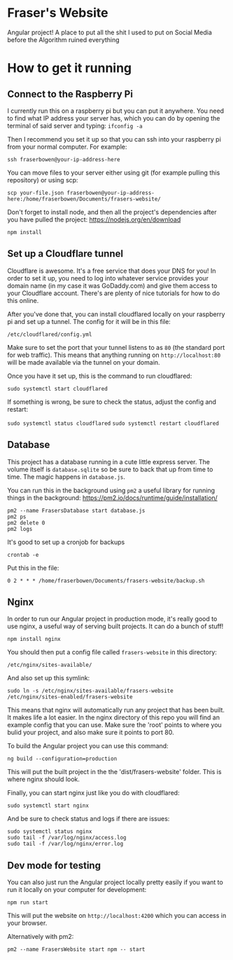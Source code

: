 # Fraser's Website

Angular project! A place to put all the shit I used to put on Social Media before the Algorithm ruined everything

# How to get it running

## Connect to the Raspberry Pi
I currently run this on a raspberry pi but you can put it anywhere. You need to find what IP address your server has, which you can do by opening the terminal of said server and typing: `ifconfig -a`

Then I recommend you set it up so that you can ssh into your raspberry pi from your normal computer. For example:

```ssh fraserbowen@your-ip-address-here```

You can move files to your server either using git (for example pulling this repository) or using scp:

```scp your-file.json fraserbowen@your-ip-address-here:/home/fraserbowen/Documents/frasers-website/```

Don't forget to install node, and then all the project's dependencies after you have pulled the project:
https://nodejs.org/en/download

```npm install```

## Set up a Cloudflare tunnel
Cloudflare is awesome. It's a free service that does your DNS for you! In order to set it up, you need to log into whatever service provides your domain name (in my case it was GoDaddy.com) and give them access to your Cloudflare account. There's are plenty of nice tutorials for how to do this online.

After you've done that, you can install cloudflared locally on your raspberry pi and set up a tunnel. The config for it will be in this file:

```/etc/cloudflared/config.yml```

Make sure to set the port that your tunnel listens to as `80` (the standard port for web traffic). This means that anything running on `http://localhost:80` will be made available via the tunnel on your domain.

Once you have it set up, this is the command to run cloudflared:

```sudo systemctl start cloudflared```

If something is wrong, be sure to check the status, adjust the config and restart:

```sudo systemctl status cloudflared```
```sudo systemctl restart cloudflared```

## Database
This project has a database running in a cute little express server. The volume itself is `database.sqlite` so be sure to back that up from time to time. The magic happens in `database.js`.

You can run this in the background using `pm2` a useful library for running things in the background: https://pm2.io/docs/runtime/guide/installation/
```
pm2 --name FrasersDatabase start database.js
pm2 ps
pm2 delete 0
pm2 logs
```

It's good to set up a cronjob for backups

```crontab -e```

Put this in the file:

```0 2 * * * /home/fraserbowen/Documents/frasers-website/backup.sh```

## Nginx
In order to run our Angular project in production mode, it's really good to use nginx, a useful way of serving built projects. It can do a bunch of stuff!

```npm install nginx```

You should then put a config file called `frasers-website` in this directory:

```/etc/nginx/sites-available/```

And also set up this symlink:

```sudo ln -s /etc/nginx/sites-available/frasers-website /etc/nginx/sites-enabled/frasers-website```

This means that nginx will automatically run any project that has been built. It makes life a lot easier.
In the nginx directory of this repo you will find an example config that you can use. Make sure the 'root' points to where you bulid your project, and also make sure it points to port 80.

To build the Angular project you can use this command:

```ng build --configuration=production```

This will put the built project in the the 'dist/frasers-website' folder. This is where nginx should look.

Finally, you can start nginx just like you do with cloudflared:

```sudo systemctl start nginx```

And be sure to check status and logs if there are issues:
```
sudo systemctl status nginx
sudo tail -f /var/log/nginx/access.log
sudo tail -f /var/log/nginx/error.log
```

## Dev mode for testing
You can also just run the Angular project locally pretty easily if you want to run it locally on your computer for development:

```npm run start```

This will put the website on ```http://localhost:4200``` which you can access in your browser.

Alternatively with pm2:

```pm2 --name FrasersWebsite start npm -- start```
